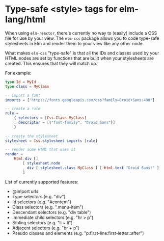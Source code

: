 # Type-safe &lt;style&gt; tags for elm-lang/html

When using `elm-reactor`, there's currently no way to (easily) include a CSS file for use by your view. The `elm-css` package allows you to code type-safe stylesheets in Elm and render them to your view like any other node.

What makes `elm-css` "type-safe" is that all the IDs and classes used by your HTML nodes are set by functions that are built when your stylesheets are created. This ensures that they will match up.

For example:

```elm
type Id = MyId
type class = MyClass

-- import a font
imports = ["https://fonts.googleapis.com/css?family=Droid+Sans:400"]

-- create a rule
rule =
    { selectors = [Css.Class MyClass]
    , descriptor = [("font-family", "Droid Sans")]
    }
    
-- create the stylesheet
stylesheet = Css.stylesheet imports [rule]

-- render some HTML that uses it
render =
    Html.div []
        [ stylesheet.node
        , div [ stylesheet.class MyClass ] [ Html.text "Droid Sans!" ]
        ]
```

List of currently supported features:

* @import urls
* Type selectors (e.g. "div")
* Id selectors (e.g. "#content")
* Class selectors (e.g. ".menu-item")
* Descendant selectors (e.g. "div table")
* Immediate child selectors (e.g. "hr > p")
* Sibling selectors (e.g. "li ~ li")
* Adjacent selectors (e.g. "br + p")
* Pseudo classes and elements (e.g. "p:first-line:first-letter::after")
